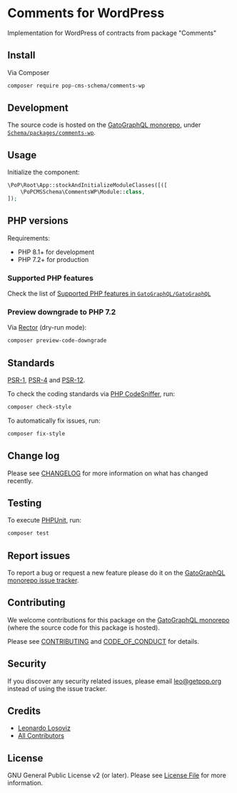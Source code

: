 # Comments for WordPress

<!--
[![Build Status][ico-travis]][link-travis]
[![Quality Score][ico-code-quality]][link-code-quality]
[![Software License][ico-license]](LICENSE.md)
[![Latest Version on Packagist][ico-version]][link-packagist]
[![Coverage Status][ico-scrutinizer]][link-scrutinizer]
[![Total Downloads][ico-downloads]][link-downloads]
-->

Implementation for WordPress of contracts from package "Comments"

## Install

Via Composer

``` bash
composer require pop-cms-schema/comments-wp
```

## Development

The source code is hosted on the [GatoGraphQL monorepo](https://github.com/GatoGraphQL/GatoGraphQL), under [`Schema/packages/comments-wp`](https://github.com/GatoGraphQL/GatoGraphQL/tree/master/layers/Schema/packages/comments-wp).

## Usage

Initialize the component:

``` php
\PoP\Root\App::stockAndInitializeModuleClasses([([
    \PoPCMSSchema\CommentsWP\Module::class,
]);
```

## PHP versions

Requirements:

- PHP 8.1+ for development
- PHP 7.2+ for production

### Supported PHP features

Check the list of [Supported PHP features in `GatoGraphQL/GatoGraphQL`](https://github.com/GatoGraphQL/GatoGraphQL/blob/master/docs/supported-php-features.md)

### Preview downgrade to PHP 7.2

Via [Rector](https://github.com/rectorphp/rector) (dry-run mode):

```bash
composer preview-code-downgrade
```

## Standards

[PSR-1](https://www.php-fig.org/psr/psr-1), [PSR-4](https://www.php-fig.org/psr/psr-4) and [PSR-12](https://www.php-fig.org/psr/psr-12).

To check the coding standards via [PHP CodeSniffer](https://github.com/squizlabs/PHP_CodeSniffer), run:

``` bash
composer check-style
```

To automatically fix issues, run:

``` bash
composer fix-style
```

## Change log

Please see [CHANGELOG](CHANGELOG.md) for more information on what has changed recently.

## Testing

To execute [PHPUnit](https://phpunit.de/), run:

``` bash
composer test
```

## Report issues

To report a bug or request a new feature please do it on the [GatoGraphQL monorepo issue tracker](https://github.com/GatoGraphQL/GatoGraphQL/issues).

## Contributing

We welcome contributions for this package on the [GatoGraphQL monorepo](https://github.com/GatoGraphQL/GatoGraphQL) (where the source code for this package is hosted).

Please see [CONTRIBUTING](CONTRIBUTING.md) and [CODE_OF_CONDUCT](CODE_OF_CONDUCT.md) for details.

## Security

If you discover any security related issues, please email leo@getpop.org instead of using the issue tracker.

## Credits

- [Leonardo Losoviz][link-author]
- [All Contributors][link-contributors]

## License

GNU General Public License v2 (or later). Please see [License File](LICENSE.md) for more information.

[ico-version]: https://img.shields.io/packagist/v/pop-cms-schema/comments-wp.svg?style=flat-square
[ico-license]: https://img.shields.io/badge/license-GPLv2-brightgreen.svg?style=flat-square
[ico-travis]: https://img.shields.io/travis/pop-cms-schema/comments-wp/master.svg?style=flat-square
[ico-scrutinizer]: https://img.shields.io/scrutinizer/coverage/g/pop-cms-schema/comments-wp.svg?style=flat-square
[ico-code-quality]: https://img.shields.io/scrutinizer/g/pop-cms-schema/comments-wp.svg?style=flat-square
[ico-downloads]: https://img.shields.io/packagist/dt/pop-cms-schema/comments-wp.svg?style=flat-square

[link-packagist]: https://packagist.org/packages/pop-cms-schema/comments-wp
[link-travis]: https://travis-ci.org/pop-cms-schema/comments-wp
[link-scrutinizer]: https://scrutinizer-ci.com/g/pop-cms-schema/comments-wp/code-structure
[link-code-quality]: https://scrutinizer-ci.com/g/pop-cms-schema/comments-wp
[link-downloads]: https://packagist.org/packages/pop-cms-schema/comments-wp
[link-author]: https://github.com/leoloso
[link-contributors]: ../../../../../../contributors

